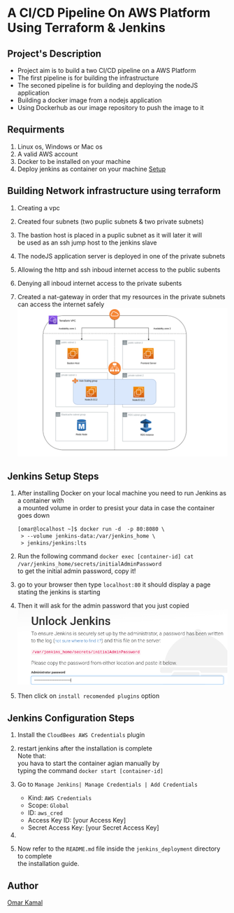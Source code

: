 # A CI/CD Pipeline On AWS Platform Using Terraform & Jenkins

## Project's Description

- Project aim is to build a two CI/CD pipeline on a AWS Platform
- The first pipeline is for building the infrastructure
- The seconed pipeline is for building and deploying the nodeJS application
- Building a docker image from a nodejs application
- Using Dockerhub as our image repository to push the image to it

## Requirments

1. Linux os, Windows or Mac os  
2. A valid AWS account  
3. Docker to be installed on your machine 
4. Deploy jenkins as container on your machine  [ Setup ](https://davelms.medium.com/run-jenkins-in-a-docker-container-part-1-docker-in-docker-7ca75262619d) 


## Building Network infrastructure using terraform 

1. Creating a vpc 

2. Created four subnets (two puplic subnets & two private subnets) 

3. The bastion host is placed in a puplic subnet as it will later it will <br />
   be used as an ssh jump host to the jenkins slave

4. The nodeJS application server is deployed in one of the private subnets

5. Allowing the http and ssh inboud internet access to the public subents

6. Denying all inboud internet access to the private subents

7. Created a nat-gateway in order that my resources in the private subnets <br />
   can access the internet safely<br /> 
![](./images/network.png "The example")


## Jenkins Setup Steps
1. After installing Docker on your local machine you need to run Jenkins as a container with <br />
   a mounted volume in order to presist your data in case the container goes down <br />
   ```
   [omar@localhost ~]$ docker run -d  -p 80:8080 \
    > --volume jenkins-data:/var/jenkins_home \
    > jenkins/jenkins:lts
   ```

2. Run the following command `docker exec [container-id] cat /var/jenkins_home/secrets/initialAdminPassword` <br />
   to get the initial admin password, copy it!

3. go to your browser then type `localhost:80` it should display a page stating the jenkins is starting <br />

4. Then it will ask for the admin password that you just copied <br />
![](./images/jenkins.png "The example")

5. Then click on `install recomended plugins` option


## Jenkins Configuration Steps

1. Install the `CloudBees AWS Credentials` plugin

2. restart jenkins after the installation is complete <br>
   Note that: <br />
   you hava to start the container agian manually by  <br />
   typing the command `docker start [container-id]`

3. Go to `Manage Jenkins| Manage Credentials | Add Credentials`
    * Kind:  `AWS Credentials`
    * Scope: `Global`
    * ID: `aws_cred`
    * Access Key ID: [your Access Key]
    * Secret Access Key: [your Secret Access Key]

4.


13. Now refer to the `README.md` file  inside the `jenkins_deployment` directory to complete <br />
    the installation guide.

## Author

[Omar Kamal ](https://www.linkedin.com/in/omar-soliman-617188208/)
